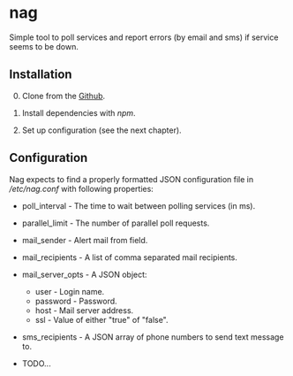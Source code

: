 
nag
===

[nag]: https://github.com/meetings/nag

Simple tool to poll services and report errors
(by email and sms) if service seems to be down.


Installation
------------

0. Clone from the [Github][nag].

1. Install dependencies with *npm*.

2. Set up configuration (see the next chapter).


Configuration
-------------

Nag expects to find a properly formatted JSON configuration
file in */etc/nag.conf* with following properties:

 + poll\_interval - The time to wait between polling services (in ms).

 + parallel\_limit - The number of parallel poll requests.

 + mail\_sender - Alert mail from field.
 + mail\_recipients - A list of comma separated mail recipients.
 + mail\_server\_opts - A JSON object:
   * user - Login name.
   * password - Password.
   * host - Mail server address.
   * ssl - Value of either "true" of "false".

 + sms\_recipients - A JSON array of phone numbers to send text message to.

 + TODO...

